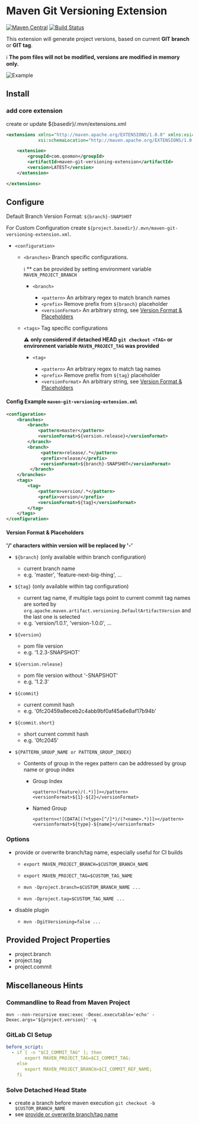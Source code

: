 # Maven Git Versioning Extension

[![Maven Central](https://img.shields.io/maven-central/v/com.qoomon/maven-git-versioning-extension.svg)](http://search.maven.org/#search%7Cga%7C1%7Cg%3A%22com.qoomon%22%20AND%20a%3A%22maven-git-versioning-extension%22) [![Build Status](https://travis-ci.org/qoomon/maven-git-versioning-extension.svg?branch=master)](https://travis-ci.org/qoomon/maven-git-versioning-extension)

This extension will generate project versions, based on current **GIT branch** or **GIT tag**.

ℹ **The pom files will not be modified, versions are modified in memory only.**

![Example](doc/MavenGitVersioningExtension.png)

## Install

### add core extension

create or update ${basedir}/.mvn/extensions.xml

```xml
<extensions xmlns="http://maven.apache.org/EXTENSIONS/1.0.0" xmlns:xsi="http://www.w3.org/2001/XMLSchema-instance"
            xsi:schemaLocation="http://maven.apache.org/EXTENSIONS/1.0.0 http://maven.apache.org/xsd/core-extensions-1.0.0.xsd">

    <extension>
        <groupId>com.qoomon</groupId>
        <artifactId>maven-git-versioning-extension</artifactId>
        <version>LATEST</version>
    </extension>

</extensions>
```

## Configure

Default Branch Version Format: `${branch}-SNAPSHOT`

For Custom Configuration create `${project.basedir}/.mvn/maven-git-versioning-extension.xml`.

- `<configuration>`

  - `<branches>` Branch specific configurations.
    
    ℹ ** can be provided by setting environment variable `MAVEN_PROJECT_BRANCH`

    - `<branch>`

      - `<pattern>` An arbitrary regex to match branch names
      - `<prefix>` Remove prefix from `${branch}` placeholder
      - `<versionFormat>` An arbitrary string, see [Version Format & Placeholders](#Version-Format-&-Placeholders)

  - `<tags>` Tag specific configurations
  
    ⚠ **only considered if detached HEAD `git checkout <TAG>` or environment variable `MAVEN_PROJECT_TAG` was provided**<br>
    
    - `<tag>`

      - `<pattern>` An arbitrary regex to match tag names
      - `<prefix>` Remove prefix from `${tag}` placeholder
      - `<versionFormat>` An arbitrary string, see [Version Format & Placeholders](#Version-Format-&-Placeholders)

#### Config Example `maven-git-versioning-extension.xml`

```xml
<configuration>
    <branches>
        <branch>
            <pattern>master</pattern>
            <versionFormat>${version.release}</versionFormat>
        </branch>
        <branch>
             <pattern>release/.*</pattern>
             <prefix>release/</prefix>
             <versionFormat>${branch}-SNAPSHOT</versionFormat>
         </branch>
    </branches>
    <tags>
        <tag>
            <pattern>version/.*</pattern>
            <prefix>version/</prefix>
            <versionFormat>${tag}</versionFormat>
        </tag>
    </tags>
</configuration>
```

#### Version Format & Placeholders

**'/' characters within version will be replaced by '-'**

- `${branch}` (only available within branch configuration)

  - current branch name
  - e.g. 'master', 'feature-next-big-thing', ...

- `${tag}` (only available within tag configuration)

  - current tag name, if multiple tags point to current commit tag names are sorted by `org.apache.maven.artifact.versioning.DefaultArtifactVersion` and the last one is selected
  - e.g. 'version/1.0.1', 'version-1.0.0', ...

- `${version}`

  - pom file version
  - e.g. '1.2.3-SNAPSHOT'

- `${version.release}`

  - pom file version without '-SNAPSHOT'
  - e.g. '1.2.3'

- `${commit}`

  - current commit hash
  - e.g. '0fc20459a8eceb2c4abb9bf0af45a6e8af17b94b'

- `${commit.short}`

  - short current commit hash
  - e.g. '0fc2045'

- `${PATTERN_GROUP_NAME or PATTERN_GROUP_INDEX}`

  - Contents of group in the regex pattern can be addressed by group name or group index

    - Group Index
      ```
      <pattern>(feature)/(.*)]]></pattern>
      <versionFormat>${1}-${2}</versionFormat>
      ```
    - Named Group 
      ```
      <pattern><![CDATA[(?<type>[^/]*)/(?<name>.*)]]></pattern>
      <versionformat>${type}-${name}</versionformat>
      ```
      
### Options

- provide or overwrite branch/tag name, especially useful for CI builds
  - `export MAVEN_PROJECT_BRANCH=$CUSTOM_BRANCH_NAME`
  - `export MAVEN_PROJECT_TAG=$CUSTOM_TAG_NAME`
  
  - `mvn -Dproject.branch=$CUSTOM_BRANCH_NAME ...`
  - `mvn -Dproject.tag=$CUSTOM_TAG_NAME ...`

- disable plugin
  - `mvn -DgitVersioning=false ...`

## Provided Project Properties

- project.branch
- project.tag
- project.commit


## Miscellaneous Hints

### Commandline to Read from Maven Project
`mvn --non-recursive exec:exec -Dexec.executable='echo' -Dexec.args='${project.version}' -q`

### GitLab CI Setup
```yml
before_script:
  - if [ -n "$CI_COMMIT_TAG" ]; then
       export MAVEN_PROJECT_TAG=$CI_COMMIT_TAG;
    else
       export MAVEN_PROJECT_BRANCH=$CI_COMMIT_REF_NAME;
    fi
```
### Solve Detached Head State
- create a branch before maven execution `git checkout -b $CUSTOM_BRANCH_NAME`
- see [provide or overwrite branch/tag name](#options)
